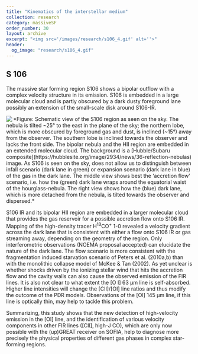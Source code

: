 ```yaml
---
title: "Kinematics of the interstellar medium"
collection: research
category: massiveSF
order_number: 30
layout: archive
excerpt: "<img src='/images/research/s106_4.gif' alt=''>"
header:
  og_image: "research/s106_4.gif"
---
```



## S 106
The massive star forming region S106 shows a
bipolar outflow with a complex velocity structure in its
emission. S106 is embedded in a large molecular
cloud and is partly obscured by a dark dusty
foreground lane possibly an extension of the small-scale
disk around S106-IR.

<img align="left" src="/images/research/s106_animated2.gif"/>
*Figure: Schematic view of the S106 region as seen on the sky. The nebula is tilted ~25° to the east in the plane of the sky; the northern lobe, which is more obscured by foreground gas and dust, is inclined (~15°) away from the observer. The southern lobe is inclined towards the observer and lacks the front side. The bipolar nebula and the HII region are embedded in an extended molecular cloud. The background is a [Hubble/Subaru composite](https://hubblesite.org/image/2934/news/36-reflection-nebulas) image. As S106 is seen on the sky, does not allow us to distinguish between infall scenario (dark lane in green) or expansion scenario (dark lane in blue) of the gas in the dark lane. The middle view shows best the ‘accretion flow’ scenario, i.e. how the (green) dark lane wraps around the equatorial waist of the hourglass-nebula. The right view shows how the (blue) dark lane, which is more detached from the nebula, is tilted towards the observer and dispersed.*

S106 IR and its bipolar HII region are embedded in a larger molecular cloud that provides the gas reservoir for a possible accretion flow onto S106 IR. Mapping of the high-density tracer H<sup>13</sup>CO<sup>+</sup> 1-0 revealed a velocity gradient across the dark lane that is consistent with either a flow onto S106 IR or gas streaming away, depending on the geometry of the region. Only interferometric observations (NOEMA proposal accepted) can elucidate the nature of the dark lane. The flow scenario is more consistent with the fragmentation induced starvation scenario of Peters et al. (2010a,b) than with the monolithic collapse model of McKee & Tan (2002). As yet unclear is whether shocks driven by the ionizing stellar wind that hits the accretion flow and the cavity walls can also cause the observed emission of the FIR lines. It is also not clear to what extent the [O I] 63 µm line is self-absorbed. Higher line intensities will change the \[CII\]/\[OI\] line ratios and thus modify the outcome of the PDR models. Observations of the \[OI\] 145 µm line, if this line is optically thin, may help to tackle this problem.

Summarizing, this study shows that the new detection of high-velocity emission in the \[OI\] line, and the identification
of various velocity components in other FIR lines (\[CII\], high-J CO), which are only now possible with the (up)GREAT receiver
on SOFIA, help to diagnose more precisely the physical properties of different gas phases in complex star-forming regions.
